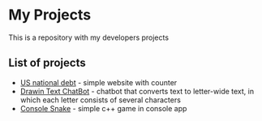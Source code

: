 # My Projects
This is a repository with my developers projects
## List of projects
* [US national debt](https://github.com/M2000h/My-Projects/tree/master/US%20National%20Debt%20Site) - simple website with counter
* [Drawin Text ChatBot](https://github.com/M2000h/My-Projects/tree/master/Drawin%20Text%20ChatBot) - chatbot that converts text to letter-wide text, in which each letter consists of several characters
* [Console Snake](https://github.com/M2000h/My-Projects/tree/master/Console%20Snake) - simple c++ game in console app
